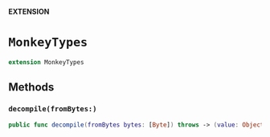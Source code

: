 **EXTENSION**

# `MonkeyTypes`
```swift
extension MonkeyTypes
```

## Methods
### `decompile(fromBytes:)`

```swift
public func decompile(fromBytes bytes: [Byte]) throws -> (value: Object?, readBytes: Int)
```
